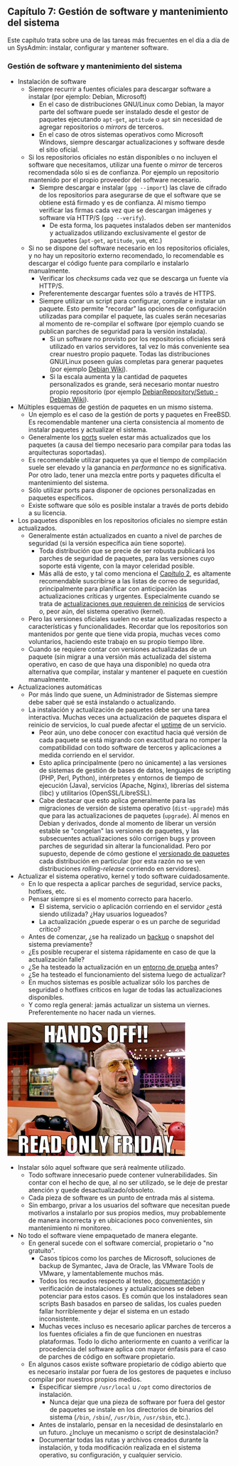 ## Capítulo 7: Gestión de software y mantenimiento del sistema

Este capítulo trata sobre una de las tareas más frecuentes en el día a día de un
SysAdmin: instalar, configurar y mantener software.

### Gestión de software y mantenimiento del sistema

* Instalación de software
    * Siempre recurrir a fuentes oficiales para descargar software a instalar
      (por ejemplo: Debian, Microsoft)
        * En el caso de distribuciones GNU/Linux como Debian, la mayor parte del
          software puede ser instalado desde el gestor de paquetes ejecutando
          `apt-get`, `aptitude` o `apt` sin necesidad de agregar repositorios o
          *mirrors* de terceros.
        * En el caso de otros sistemas operativos como Microsoft Windows,
          siempre descargar actualizaciones y software desde el sitio oficial.
    * Si los repositorios oficiales no están disponibles o no incluyen el
      software que necesitamos, utilizar una fuente o *mirror* de terceros
      recomendada sólo si es de confianza. Por ejemplo un repositorio mantenido
      por el propio proveedor del software necesario.
        * Siempre descargar e instalar (`gpg --import`) las clave de cifrado de
          los repositorios para asegurarse de que el software que se obtiene
          está firmado y es de confianza. Al mismo tiempo verificar las firmas
          cada vez que se descargan imágenes y software vía HTTP/S
          (`gpg --verify`).
            * De esta forma, los paquetes instalados deben ser mantenidos y
              actualizados utilizando exclusivamente el gestor de paquetes
              (`apt-get`, `aptitude`, `yum`, etc.)
    * Si no se dispone del software necesario en los repositorios oficiales, y
      no hay un repositorio externo recomendado, lo recomendable es descargar el
      código fuente para compilarlo e instalarlo manualmente.
        * Verificar los *checksums* cada vez que se descarga un fuente vía
          HTTP/S.
        * Preferentemente descargar fuentes sólo a través de HTTPS.
        * Siempre utilizar un script para configurar, compilar e instalar un
          paquete. Esto permite "recordar" las opciones de configuración
          utilizadas para compilar el paquete, las cuales serán necesarias al
          momento de re-compilar el software (por ejemplo cuando se publican
          parches de seguridad para la versión instalada).
            * Si un software no provisto por los repositorios oficiales será
              utilizado en varios servidores, tal vez lo más conveniente sea
              crear nuestro propio paquete. Todas las distribuciones GNU/Linux
              poseen guías completas para generar paquetes (por ejemplo
              [Debian Wiki](https://wiki.debian.org/Packaging/)).
            * Si la escala aumenta y la cantidad de paquetes personalizados es
              grande, será necesario montar nuestro propio repositorio (por
              ejemplo [DebianRepository/Setup - Debian Wiki](https://wiki.debian.org/DebianRepository/Setup)).
* Múltiples esquemas de gestión de paquetes en un mismo sistema.
    * Un ejemplo es el caso de la gestión de ports y paquetes en FreeBSD. Es
      recomendable mantener una cierta consistencia al momento de instalar
      paquetes y actualizar el sistema.
    * Generalmente los [ports](https://www.linuxito.com/nix/481-como-resolver-problemas-de-dependencias-en-freebsd)
      suelen estar más actualizados que los paquetes (a causa del tiempo
      necesario para compilar para todas las arquitecturas soportadas).
    * Es recomendable utilizar paquetes ya que el tiempo de compilación suele
      ser elevado y la ganancia en *performance* no es significativa. Por otro
      lado, tener una mezcla entre ports y paquetes dificulta el mantenimiento
      del sistema.
    * Sólo utilizar ports para disponer de opciones personalizadas en paquetes
      específicos.
    * Existe software que sólo es posible instalar a través de ports debido a su
      licencia.
* Los paquetes disponibles en los repositorios oficiales no siempre están
  actualizados.
    * Generalmente están actualizados en cuanto a nivel de parches de seguridad
      (si la versión específica aún tiene soporte).
        * Toda distribución que se precie de ser robusta publicará los parches
          de seguridad de paquetes, para las versiones cuyo soporte está
          vigente, con la mayor celeridad posible.
        * Más allá de esto, y tal como menciona el [Capítulo 2](capitulo-02.md),
          es altamente recomendable suscribirse a las listas de correo de
          seguridad, principalmente para planificar con anticipación las
          actualizaciones críticas y urgentes. Especialmente cuando se trata de
          [actualizaciones que requieren de reinicios](capitulo-05.md) de
          servicios o, peor aún, del sistema operativo (kernel).
    * Pero las versiones oficiales suelen no estar actualizadas respecto a
      características y funcionalidades. Recordar que los repositorios son
      mantenidos por gente que tiene vida propia, muchas veces como voluntarios,
      haciendo este trabajo en su propio tiempo libre.
    * Cuando se requiere contar con versiones actualizadas de un paquete (sin
      migrar a una versión más actualizada del sistema operativo, en caso de que
      haya una disponible) no queda otra alternativa que compilar, instalar y
      mantener el paquete en cuestión manualmente.
* Actualizaciones automáticas
    * Por más lindo que suene, un Administrador de Sistemas siempre debe saber
      qué se está instalando o actualizando.
    * La instalación y actualización de paquetes debe ser una tarea interactiva.
      Muchas veces una actualización de paquetes dispara el reinicio de
      servicios, lo cual puede afectar el [uptime](capitulo-05.md) de un
      servicio.
        * Peor aún, uno debe conocer con exactitud hacia qué versión de cada
          paquete se está migrando con exactitud para no romper la
          compatibilidad con todo software de terceros y aplicaciones a medida
          corriendo en el servidor.
        * Esto aplica principalmente (pero no únicamente) a las versiones de
          sistemas de gestión de bases de datos, lenguajes de scripting (PHP,
          Perl, Python), intérpretes y entornos de tiempo de ejecución (Java),
          servicios (Apache, Nginx), librerías del sistema (libc) y utilitarios
          (OpenSSL/LibreSSL).
        * Cabe destacar que esto aplica generalmente para las migraciones de
          versión de sistema operativo (`dist-upgrade`) más que para las
          actualizaciones de paquetes (`upgrade`). Al menos en Debian y
          derivados, donde al momento de liberar un versión estable se
          "congelan" las versiones de paquetes, y las subsecuentes
          actualizaciones sólo corrigen bugs y proveen parches de seguridad sin
          alterar la funcionalidad. Pero por supuesto, depende de cómo gestione
          el [versionado de paquetes](https://www.linuxito.com/gnu-linux/nivel-basico/916-sobre-debian-y-el-versionado-de-paquetes)
          cada distribución en particular (por esta razón no se ven
          distribuciones *rolling-release* corriendo en servidores).
* Actualizar el sistema operativo, kernel y todo software cuidadosamente.
    * En lo que respecta a aplicar parches de seguridad, service packs,
      hotfixes, etc.
    * Pensar siempre si es el momento correcto para hacerlo.
        * El sistema, servicio o aplicación corriendo en el servidor ¿está
          siendo utilizada? ¿Hay usuarios logueados?
        * La actualización ¿puede esperar o es un parche de seguridad crítico?
    * Antes de comenzar, ¿se ha realizado un [backup](capitulo-02.md) o snapshot
      del sistema previamente?
    * ¿Es posible recuperar el sistema rápidamente en caso de que la
      actualización falle?
    * ¿Se ha testeado la actualización en un [entorno de prueba](https://www.linuxito.com/programacion/237-el-modelo-de-desarrollo-testing-y-produccion)
      antes?
    * ¿Se ha testeado el funcionamiento del sistema luego de actualizar?
    * En muchos sistemas es posible actualizar sólo los parches de seguridad o
      hotfixes críticos en lugar de todas las actualizaciones disponibles.
    * Y como regla general: jamás actualizar un sistema un viernes.
      Preferentemente no hacer nada un viernes.

![Read only friday](images/walter-sobchak-read-only-friday.png)

* Instalar sólo aquel software que será realmente utilizado.
    * Todo software innecesario puede contener vulnerabilidades. Sin contar con
      el hecho de que, al no ser utilizado, se le deje de prestar atención y
      quede desactualizado/obsoleto.
    * Cada pieza de software es un punto de entrada más al sistema.
    * Sin embargo, privar a los usuarios del software que necesitan puede
      motivarlos a instalarlo por sus propios medios, muy probablemente de
      manera incorrecta y en ubicaciones poco convenientes, sin mantenimiento ni
      monitoreo.
* No todo el software viene empaquetado de manera elegante.
    * En general sucede con el software comercial, propietario o "no gratuito".
        * Casos típicos como los parches de Microsoft, soluciones de backup de
          Symantec, Java de Oracle, las VMware Tools de VMware, y
          lamentablemente muchos más.
        * Todos los recaudos respecto al testeo, [documentación](capitulo-01.md)
          y verificación de instalaciones y actualizaciones se deben potenciar
          para estos casos. Es común que los instaladores sean scripts Bash
          basados en parseo de salidas, los cuales pueden fallar horriblemente y
          dejar el sistema en un estado inconsistente.
        * Muchas veces incluso es necesario aplicar parches de terceros a los
          fuentes oficiales a fin de que funcionen en nuestras plataformas. Todo
          lo dicho anteriormente en cuanto a verificar la procedencia del
          software aplica con mayor énfasis para el caso de parches de código en
          software propietario.
    * En algunos casos existe software propietario de código abierto que es
      necesario instalar por fuera de los gestores de paquetes e incluso
      compilar por nuestros propios medios.
        * Especificar siempre `/usr/local` u `/opt` como directorios de
          instalación.
            * Nunca dejar que una pieza de software por fuera del gestor de
              paquetes se instale en los directorios de binarios del sistema
              (`/bin`, `/sbin`/, `/usr/bin`, `/usr/sbin`, etc.).
        * Antes de instalarlo, pensar en la necesidad de desinstalarlo en un
          futuro. ¿Incluye un mecanismo o script de desinstalación?
        * Documentar todas las rutas y archivos creados durante la instalación,
          y toda modificación realizada en el sistema operativo, su
          configuración, y cualquier servicio.
